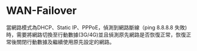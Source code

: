 # WAN-Failover

當網路模式為DHCP、Static IP、PPPoE，偵測到網路斷線（ping 8.8.8.8 失敗) 時，需要將網路切換至行動數據(3G/4G)並且偵測原先網路是否恢復正常，恢復正常後關閉行動數據及繼續使用原先設定的網路。
